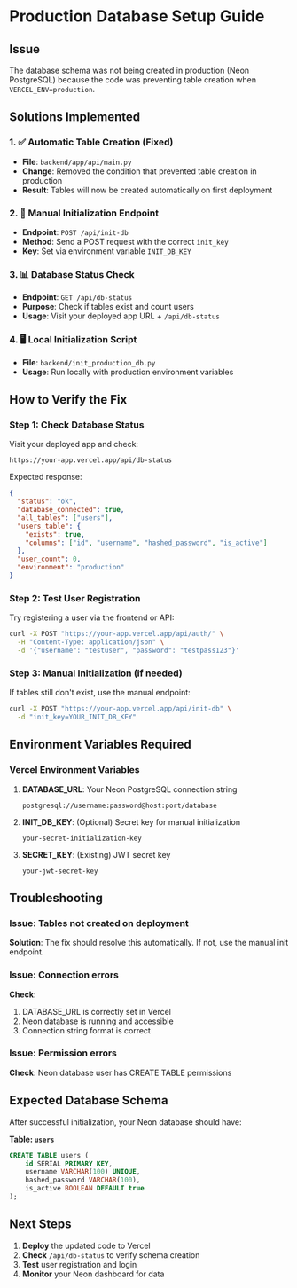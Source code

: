 # Production Database Setup Guide

## Issue
The database schema was not being created in production (Neon PostgreSQL) because the code was preventing table creation when `VERCEL_ENV=production`.

## Solutions Implemented

### 1. ✅ **Automatic Table Creation (Fixed)**
- **File**: `backend/app/api/main.py`
- **Change**: Removed the condition that prevented table creation in production
- **Result**: Tables will now be created automatically on first deployment

### 2. 🔧 **Manual Initialization Endpoint**
- **Endpoint**: `POST /api/init-db`
- **Method**: Send a POST request with the correct `init_key`
- **Key**: Set via environment variable `INIT_DB_KEY`

### 3. 📊 **Database Status Check**
- **Endpoint**: `GET /api/db-status`
- **Purpose**: Check if tables exist and count users
- **Usage**: Visit your deployed app URL + `/api/db-status`

### 4. 🖥️ **Local Initialization Script**
- **File**: `backend/init_production_db.py`
- **Usage**: Run locally with production environment variables

## How to Verify the Fix

### Step 1: Check Database Status
Visit your deployed app and check:
```
https://your-app.vercel.app/api/db-status
```

Expected response:
```json
{
  "status": "ok",
  "database_connected": true,
  "all_tables": ["users"],
  "users_table": {
    "exists": true,
    "columns": ["id", "username", "hashed_password", "is_active"]
  },
  "user_count": 0,
  "environment": "production"
}
```

### Step 2: Test User Registration
Try registering a user via the frontend or API:
```bash
curl -X POST "https://your-app.vercel.app/api/auth/" \
  -H "Content-Type: application/json" \
  -d '{"username": "testuser", "password": "testpass123"}'
```

### Step 3: Manual Initialization (if needed)
If tables still don't exist, use the manual endpoint:
```bash
curl -X POST "https://your-app.vercel.app/api/init-db" \
  -d "init_key=YOUR_INIT_DB_KEY"
```

## Environment Variables Required

### Vercel Environment Variables
1. **DATABASE_URL**: Your Neon PostgreSQL connection string
   ```
   postgresql://username:password@host:port/database
   ```

2. **INIT_DB_KEY**: (Optional) Secret key for manual initialization
   ```
   your-secret-initialization-key
   ```

3. **SECRET_KEY**: (Existing) JWT secret key
   ```
   your-jwt-secret-key
   ```

## Troubleshooting

### Issue: Tables not created on deployment
**Solution**: The fix should resolve this automatically. If not, use the manual init endpoint.

### Issue: Connection errors
**Check**: 
1. DATABASE_URL is correctly set in Vercel
2. Neon database is running and accessible
3. Connection string format is correct

### Issue: Permission errors
**Check**: Neon database user has CREATE TABLE permissions

## Expected Database Schema

After successful initialization, your Neon database should have:

**Table: `users`**
```sql
CREATE TABLE users (
    id SERIAL PRIMARY KEY,
    username VARCHAR(100) UNIQUE,
    hashed_password VARCHAR(100),
    is_active BOOLEAN DEFAULT true
);
```

## Next Steps

1. **Deploy** the updated code to Vercel
2. **Check** `/api/db-status` to verify schema creation
3. **Test** user registration and login
4. **Monitor** your Neon dashboard for data 